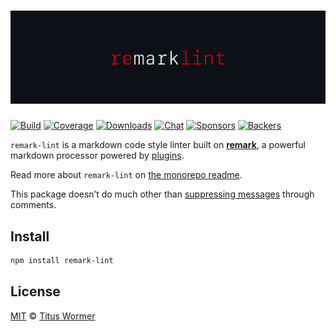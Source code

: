 # ![remark-lint][logo]

[![Build][build-badge]][build]
[![Coverage][coverage-badge]][coverage]
[![Downloads][downloads-badge]][downloads]
[![Chat][chat-badge]][chat]
[![Sponsors][sponsors-badge]][collective]
[![Backers][backers-badge]][collective]

`remark-lint` is a markdown code style linter built on [**remark**][remark], a
powerful markdown processor powered by [plugins][].

Read more about `remark-lint` on [the monorepo readme][repo].

This package doesn’t do much other than [suppressing messages][suppres] through
comments.

## Install

```sh
npm install remark-lint
```

## License

[MIT][license] © [Titus Wormer][author]

<!-- Definitions -->

[logo]: https://raw.githubusercontent.com/remarkjs/remark-lint/02295bc/logo.svg?sanitize=true

[build-badge]: https://img.shields.io/travis/remarkjs/remark-lint.svg

[build]: https://travis-ci.org/remarkjs/remark-lint

[coverage-badge]: https://img.shields.io/codecov/c/github/remarkjs/remark-lint.svg

[coverage]: https://codecov.io/github/remarkjs/remark-lint

[downloads-badge]: https://img.shields.io/npm/dm/remark-lint.svg

[downloads]: https://www.npmjs.com/package/remark-lint

[chat-badge]: https://img.shields.io/badge/join%20the%20community-on%20spectrum-7b16ff.svg

[chat]: https://spectrum.chat/unified/remark

[sponsors-badge]: https://opencollective.com/unified/sponsors/badge.svg

[backers-badge]: https://opencollective.com/unified/backers/badge.svg

[collective]: https://opencollective.com/unified

[repo]: https://github.com/remarkjs/remark-lint#readme

[remark]: https://github.com/remarkjs/remark

[plugins]: https://github.com/remarkjs/remark/blob/master/doc/plugins.md

[license]: https://github.com/remarkjs/remark-lint/blob/master/license

[author]: https://wooorm.com

[suppres]: https://github.com/remarkjs/remark-lint#configuring-remark-lint
